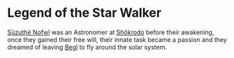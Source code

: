 
# Legend of the Star Walker

[Süzuthë Nofwî](../Characters/Süzuthë%20Nofwî.md) was an Astronomer at [Shôkrodo](../Characters/Shôkrodo.md) before their awakening, once they gained their free will, their innate task became a passion and they dreamed of leaving [Begî](../Kivümi%20Language/Kivümi%20Dictionary/Begî.md) to fly around the solar system.  
